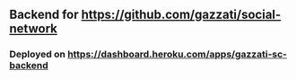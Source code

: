 ## Backend for https://github.com/gazzati/social-network
### Deployed on https://dashboard.heroku.com/apps/gazzati-sc-backend
